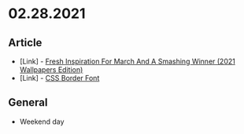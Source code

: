 # 02.28.2021

## Article

- \[Link\] - [Fresh Inspiration For March And A Smashing Winner (2021 Wallpapers Edition)](https://www.smashingmagazine.com/2021/02/desktop-wallpaper-calendars-march-2021/)
- \[Link\] - [CSS Border Font](https://css-tricks.com/css-border-font/)

## General

- Weekend day
